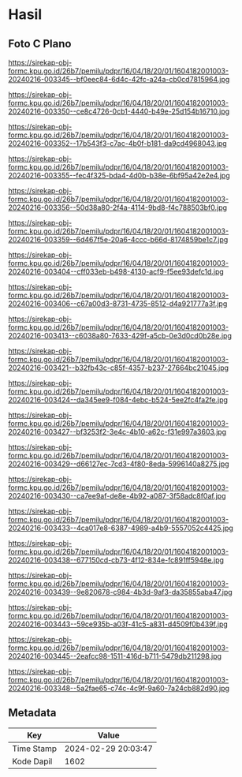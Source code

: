 # Hasil

## Foto C Plano

https://sirekap-obj-formc.kpu.go.id/26b7/pemilu/pdpr/16/04/18/20/01/1604182001003-20240216-003345--bf0eec84-6d4c-42fc-a24a-cb0cd7815964.jpg

https://sirekap-obj-formc.kpu.go.id/26b7/pemilu/pdpr/16/04/18/20/01/1604182001003-20240216-003350--ce8c4726-0cb1-4440-b49e-25d154b16710.jpg

https://sirekap-obj-formc.kpu.go.id/26b7/pemilu/pdpr/16/04/18/20/01/1604182001003-20240216-003352--17b543f3-c7ac-4b0f-b181-da9cd4968043.jpg

https://sirekap-obj-formc.kpu.go.id/26b7/pemilu/pdpr/16/04/18/20/01/1604182001003-20240216-003355--fec4f325-bda4-4d0b-b38e-6bf95a42e2e4.jpg

https://sirekap-obj-formc.kpu.go.id/26b7/pemilu/pdpr/16/04/18/20/01/1604182001003-20240216-003356--50d38a80-2f4a-4114-9bd8-f4c788503bf0.jpg

https://sirekap-obj-formc.kpu.go.id/26b7/pemilu/pdpr/16/04/18/20/01/1604182001003-20240216-003359--6d467f5e-20a6-4ccc-b66d-8174859be1c7.jpg

https://sirekap-obj-formc.kpu.go.id/26b7/pemilu/pdpr/16/04/18/20/01/1604182001003-20240216-003404--cff033eb-b498-4130-acf9-f5ee93defc1d.jpg

https://sirekap-obj-formc.kpu.go.id/26b7/pemilu/pdpr/16/04/18/20/01/1604182001003-20240216-003406--c67a00d3-8731-4735-8512-d4a921777a3f.jpg

https://sirekap-obj-formc.kpu.go.id/26b7/pemilu/pdpr/16/04/18/20/01/1604182001003-20240216-003413--c6038a80-7633-429f-a5cb-0e3d0cd0b28e.jpg

https://sirekap-obj-formc.kpu.go.id/26b7/pemilu/pdpr/16/04/18/20/01/1604182001003-20240216-003421--b32fb43c-c85f-4357-b237-27664bc21045.jpg

https://sirekap-obj-formc.kpu.go.id/26b7/pemilu/pdpr/16/04/18/20/01/1604182001003-20240216-003424--da345ee9-f084-4ebc-b524-5ee2fc4fa2fe.jpg

https://sirekap-obj-formc.kpu.go.id/26b7/pemilu/pdpr/16/04/18/20/01/1604182001003-20240216-003427--bf3253f2-3e4c-4b10-a62c-f31e997a3603.jpg

https://sirekap-obj-formc.kpu.go.id/26b7/pemilu/pdpr/16/04/18/20/01/1604182001003-20240216-003429--d66127ec-7cd3-4f80-8eda-5996140a8275.jpg

https://sirekap-obj-formc.kpu.go.id/26b7/pemilu/pdpr/16/04/18/20/01/1604182001003-20240216-003430--ca7ee9af-de8e-4b92-a087-3f58adc8f0af.jpg

https://sirekap-obj-formc.kpu.go.id/26b7/pemilu/pdpr/16/04/18/20/01/1604182001003-20240216-003433--4ca017e8-6387-4989-a4b9-5557052c4425.jpg

https://sirekap-obj-formc.kpu.go.id/26b7/pemilu/pdpr/16/04/18/20/01/1604182001003-20240216-003438--677150cd-cb73-4f12-834e-fc891ff5948e.jpg

https://sirekap-obj-formc.kpu.go.id/26b7/pemilu/pdpr/16/04/18/20/01/1604182001003-20240216-003439--9e820678-c984-4b3d-9af3-da35855aba47.jpg

https://sirekap-obj-formc.kpu.go.id/26b7/pemilu/pdpr/16/04/18/20/01/1604182001003-20240216-003443--59ce935b-a03f-41c5-a831-d4509f0b439f.jpg

https://sirekap-obj-formc.kpu.go.id/26b7/pemilu/pdpr/16/04/18/20/01/1604182001003-20240216-003445--2eafcc98-1511-416d-b711-5479db211298.jpg

https://sirekap-obj-formc.kpu.go.id/26b7/pemilu/pdpr/16/04/18/20/01/1604182001003-20240216-003348--5a2fae65-c74c-4c9f-9a60-7a24cb882d90.jpg


## Metadata

| Key        | Value               |
| ---------- | ------------------- |
| Time Stamp | 2024-02-29 20:03:47 |
| Kode Dapil | 1602                |



